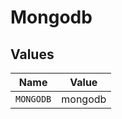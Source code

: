 # Mongodb


## Values

| Name      | Value     |
| --------- | --------- |
| `MONGODB` | mongodb   |